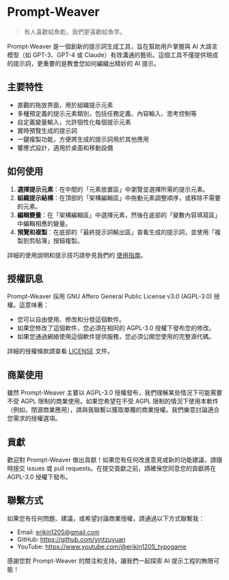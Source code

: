 # Prompt-Weaver

> 有人喜歡給魚乾，我們更喜歡給魚竿。

Prompt-Weaver 是一個創新的提示詞生成工具，旨在幫助用戶掌握與 AI 大語言模型（如 GPT-3、GPT-4 或 Claude）有效溝通的藝術。這個工具不僅提供現成的提示詞，更重要的是教會您如何編織出精妙的 AI 提示。

## 主要特性

- 直觀的拖放界面，用於組織提示元素
- 多種預定義的提示元素類別，包括任務定義、內容輸入、思考控制等
- 自定義變量輸入，允許個性化每個提示元素
- 實時預覽生成的提示詞
- 一鍵複製功能，方便將生成的提示詞用於其他應用
- 響應式設計，適用於桌面和移動設備

## 如何使用

1. **選擇提示元素**：在中間的「元素放置區」中瀏覽並選擇所需的提示元素。
2. **組織提示結構**：在頂部的「架構編輯區」中拖動元素調整順序，或移除不需要的元素。
3. **編輯變量**：在「架構編輯區」中選擇元素，然後在底部的「變數內容填寫區」中編輯相應的變量。
4. **預覽和複製**：在底部的「最終提示詞輸出區」查看生成的提示詞，並使用「複製到剪貼簿」按鈕複製。

詳細的使用說明和提示技巧請參見我們的 [使用指南](USAGE_GUIDE.md)。

## 授權訊息

Prompt-Weaver 採用 GNU Affero General Public License v3.0 (AGPL-3.0) 授權。這意味著：

- 您可以自由使用、修改和分發這個軟件。
- 如果您修改了這個軟件，您必須在相同的 AGPL-3.0 授權下發布您的修改。
- 如果您通過網絡使用這個軟件提供服務，您必須公開您使用的完整源代碼。

詳細的授權條款請查看 [LICENSE](LICENSE) 文件。

## 商業使用

雖然 Prompt-Weaver 主要以 AGPL-3.0 授權發布，我們理解某些情況下可能需要不受 AGPL 限制的商業使用。如果您希望在不受 AGPL 限制的情況下使用本軟件（例如，閉源商業應用），請與我聯繫以獲取單獨的商業授權。我們樂意討論適合您需求的授權選項。

## 貢獻

歡迎對 Prompt-Weaver 做出貢獻！如果您有任何改進意見或新的功能建議，請隨時提交 issues 或 pull requests。在提交貢獻之前，請確保您同意您的貢獻將在 AGPL-3.0 授權下發布。

## 聯繫方式

如果您有任何問題、建議，或希望討論商業授權，請通過以下方式聯繫我：

- Email: erikin1205@gmail.com
- GitHub: https://github.com/yintzuyuan
- YouTube: https://www.youtube.com/@erikin1205_typogame

感謝您對 Prompt-Weaver 的關注和支持。讓我們一起探索 AI 提示工程的無限可能！
